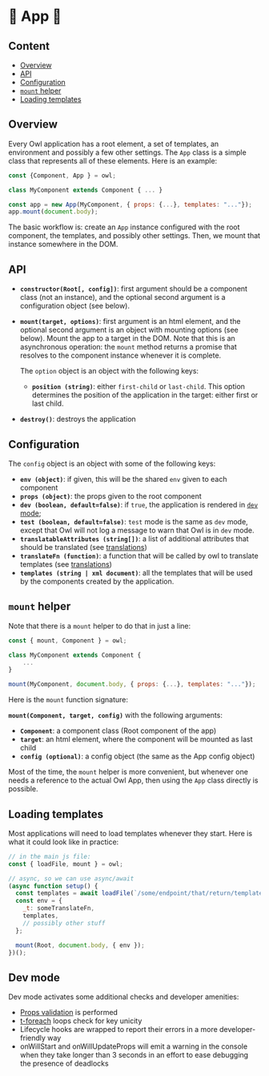 # 🦉 App 🦉

## Content

- [Overview](#overview)
- [API](#api)
- [Configuration](#configuration)
- [`mount` helper](#mount-helper)
- [Loading templates](#loading-templates)

## Overview

Every Owl application has a root element, a set of templates, an environment and
possibly a few other settings. The `App` class is a simple class that represents
all of these elements. Here is an example:

```js
const {Component, App } = owl;

class MyComponent extends Component { ... }

const app = new App(MyComponent, { props: {...}, templates: "..."});
app.mount(document.body);
```

The basic workflow is: create an `App` instance configured with the root
component, the templates, and possibly other settings. Then, we mount that
instance somewhere in the DOM.

## API

- **`constructor(Root[, config])`**: first argument should be a component class (not
  an instance), and the optional second argument is a configuration object (see below).

- **`mount(target, options)`**: first argument is an html element, and the optional
  second argument is an object with mounting options (see below). Mount the app
  to a target in the DOM. Note that this is an asynchronous operation: the `mount`
  method returns a promise that resolves to the component instance whenever it
  is complete.

  The `option` object is an object with the following keys:

  - **`position (string)`**: either `first-child` or `last-child`. This option determines
    the position of the application in the target: either first or last child.

- **`destroy()`**: destroys the application

## Configuration

The `config` object is an object with some of the following keys:

- **`env (object)`**: if given, this will be the shared `env` given to each component
- **`props (object)`**: the props given to the root component
- **`dev (boolean, default=false)`**: if `true`, the application is rendered in
  [`dev` mode](#dev-mode);
- **`test (boolean, default=false)`**: `test` mode is the same as `dev` mode, except
  that Owl will not log a message to warn that Owl is in `dev` mode.
- **`translatableAttributes (string[])`**: a list of additional attributes that should
  be translated (see [translations](translations.md))
- **`translateFn (function)`**: a function that will be called by owl to translate
  templates (see [translations](translations.md))
- **`templates (string | xml document)`**: all the templates that will be used by
  the components created by the application.

## `mount` helper

Note that there is a `mount` helper to do that in just a line:

```js
const { mount, Component } = owl;

class MyComponent extends Component {
    ...
}

mount(MyComponent, document.body, { props: {...}, templates: "..."});
```

Here is the `mount` function signature:

**`mount(Component, target, config)`** with the following arguments:

- **`Component`**: a component class (Root component of the app)
- **`target`**: an html element, where the component will be mounted as last child
- **`config (optional)`**: a config object (the same as the App config object)

Most of the time, the `mount` helper is more convenient, but whenever one needs
a reference to the actual Owl App, then using the `App` class directly is
possible.

## Loading templates

Most applications will need to load templates whenever they start. Here is
what it could look like in practice:

```js
// in the main js file:
const { loadFile, mount } = owl;

// async, so we can use async/await
(async function setup() {
  const templates = await loadFile(`/some/endpoint/that/return/templates`);
  const env = {
    _t: someTranslateFn,
    templates,
    // possibly other stuff
  };

  mount(Root, document.body, { env });
})();
```

## Dev mode

Dev mode activates some additional checks and developer amenities:

- [Props validation](./props.md#props-validation) is performed
- [t-foreach](./templates.md#loops) loops check for key unicity
- Lifecycle hooks are wrapped to report their errors in a more developer-friendly way
- onWillStart and onWillUpdateProps will emit a warning in the console when they
  take longer than 3 seconds in an effort to ease debugging the presence of deadlocks

